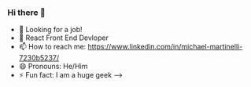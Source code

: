 ### Hi there 👋

- 🔭 Looking for a job!
- 🌱 React Front End Devloper
- 📫 How to reach me: https://www.linkedin.com/in/michael-martinelli-7230b5237/
- 😄 Pronouns: He/Him
- ⚡ Fun fact: I am a huge geek
-->
